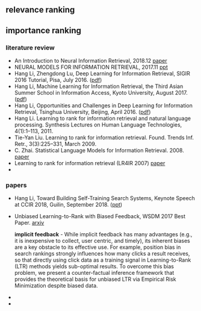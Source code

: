 ## relevance ranking

## importance ranking

### literature review

- An Introduction to Neural Information Retrieval, 2018.12 [paper](https://www.microsoft.com/en-us/research/publication/introduction-neural-information-retrieval/)
- NEURAL MODELS FOR INFORMATION RETRIEVAL, 2017.11 [ppt](https://www.microsoft.com/en-us/research/uploads/prod/2018/04/NeuralIR-Nov2017.pdf) 
- Hang Li, Zhengdong Lu, Deep Learning for Information Retrieval, SIGIR 2016 Tutorial, Pisa, July 2016. ([pdf](http://www.hangli-hl.com/uploads/3/4/4/6/34465961/deep_learning_for_information_retrieval.pdf))
- Hang Li, Machine Learning for Information Retrieval, the Third Asian Summer School in Information Access, Kyoto University, August 2017. ([pdf](http://www.hangli-hl.com/uploads/3/4/4/6/34465961/machine_learning_for_information_retrieval_-_kyoto.pdf))
- Hang Li, Opportunities and Challenges in Deep Learning for Information Retrieval, Tsinghua University,  Beijing, April 2016. ([pdf](http://www.hangli-hl.com/uploads/3/4/4/6/34465961/tsinghua_opportunities_and_challenges_in_deep_learning_for_information_retrieval.pdf))
- Hang Li. Learning to rank for information retrieval and natural language processing. Synthesis Lectures on Human Language Technologies, 4(1):1–113, 2011.
- Tie-Yan Liu. Learning to rank for information retrieval. Found. Trends Inf. Retr., 3(3):225–331, March 2009.
- C. Zhai. Statistical Language Models for Information Retrieval. 2008. [paper](http://sifaka.cs.uiuc.edu/czhai/pub/slmir-now.pdf) 
- Learning to rank for information retrieval (LR4IR 2007)  [paper](http://www.sigir.org/files/forum/2007D/2007d_sigirforum_joachims.pdf) 
- 


### papers

- Hang Li, Toward Building Self-Training Search Systems, Keynote Speech at CCIR 2018, Guilin, September 2018.  ([ppt](http://www.hangli-hl.com/uploads/3/4/4/6/34465961/unbiased_learning_to_rank.pptx))

- Unbiased Learning-to-Rank with Biased Feedback, WSDM 2017 Best Paper. [arxiv](https://arxiv.org/abs/1608.04468) 

  **implicit feedback** - While implicit feedback has many advantages (e.g., it is inexpensive to collect, user centric, and timely), its inherent biases are a key obstacle to its effective use. For example, position bias in search rankings strongly influences how many clicks a result receives, so that directly using click data as a training signal in Learning-to-Rank (LTR) methods yields sub-optimal results. To overcome this bias problem, we present a counter-factual inference framework that provides the theoretical basis for unbiased LTR via Empirical Risk Minimization despite biased data.

- 

- 

